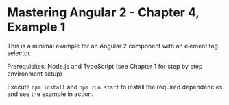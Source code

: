 # Mastering Angular 2 - Chapter 4, Example 1

This is a minimal example for an Angular 2 component with an element tag selector.

Prerequisites: Node.js and TypeScript (see Chapter 1 for step by step environment setup)

Execute `npm install` and `npm run start` to install the required dependencies and see the example in action.